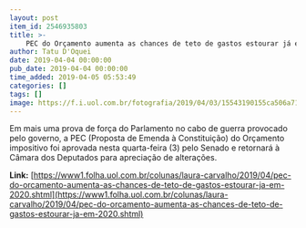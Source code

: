 ```yaml
---
layout: post
item_id: 2546935803
title: >-
    PEC do Orçamento aumenta as chances de teto de gastos estourar já em 2020
author: Tatu D'Oquei
date: 2019-04-04 00:00:00
pub_date: 2019-04-04 00:00:00
time_added: 2019-04-05 05:53:49
categories: []
tags: []
image: https://f.i.uol.com.br/fotografia/2019/04/03/15543190155ca506a715aa2_1554319015_3x2_rt.jpg
---
```


Em mais uma prova de força do Parlamento no cabo de guerra provocado pelo governo, a PEC (Proposta de Emenda à Constituição) do Orçamento impositivo foi aprovada nesta quarta-feira (3) pelo Senado e retornará à Câmara dos Deputados para apreciação de alterações.

**Link:** [https://www1.folha.uol.com.br/colunas/laura-carvalho/2019/04/pec-do-orcamento-aumenta-as-chances-de-teto-de-gastos-estourar-ja-em-2020.shtml](https://www1.folha.uol.com.br/colunas/laura-carvalho/2019/04/pec-do-orcamento-aumenta-as-chances-de-teto-de-gastos-estourar-ja-em-2020.shtml)

